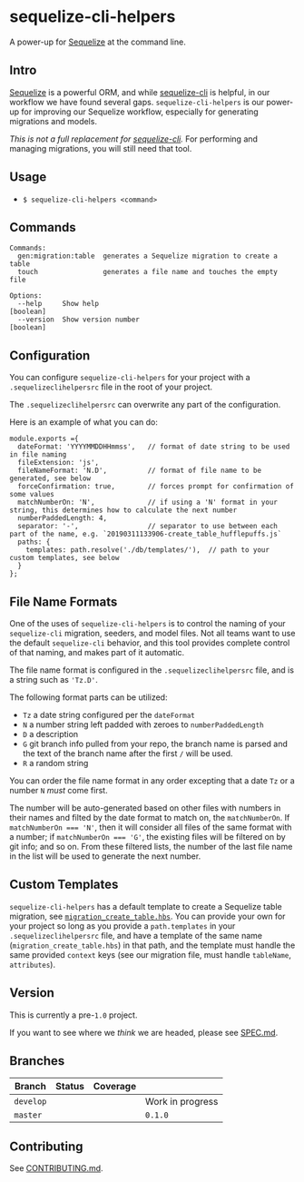 # sequelize-cli-helpers

A power-up for [Sequelize](http://docs.sequelizejs.com/) at the command line.

## Intro

[Sequelize](http://docs.sequelizejs.com/) is a powerful ORM, and while [sequelize-cli](https://www.npmjs.com/package/sequelize-cli) is helpful, in our workflow we have found several gaps. `sequelize-cli-helpers` is our power-up for improving our Sequelize workflow, especially for generating migrations and models.

_This is not a full replacement for [sequelize-cli](https://www.npmjs.com/package/sequelize-cli)._ For performing and managing migrations, you will still need that tool.

## Usage

- `$ sequelize-cli-helpers <command>`

## Commands

```
Commands:
  gen:migration:table  generates a Sequelize migration to create a table
  touch                generates a file name and touches the empty file

Options:
  --help     Show help                                                 [boolean]
  --version  Show version number                                       [boolean]

```

## Configuration

You can configure `sequelize-cli-helpers` for your project with a `.sequelizeclihelpersrc` file in the
root of your project.

The `.sequelizeclihelpersrc` can overwrite any part of the configuration.

Here is an example of what you can do:

```
module.exports ={
  dateFormat: 'YYYYMMDDHHmmss',   // format of date string to be used in file naming
  fileExtension: 'js',
  fileNameFormat: 'N.D',          // format of file name to be generated, see below
  forceConfirmation: true,        // forces prompt for confirmation of some values
  matchNumberOn: 'N',             // if using a 'N' format in your string, this determines how to calculate the next number
  numberPaddedLength: 4,          
  separator: '-',                 // separator to use between each part of the name, e.g. `20190311133906-create_table_hufflepuffs.js`
  paths: {
    templates: path.resolve('./db/templates/'),  // path to your custom templates, see below
  }
};
```

## File Name Formats

One of the uses of `sequelize-cli-helpers` is to control the naming of your `sequelize-cli` migration, seeders, and model files. Not all 
teams want to use the default `sequelize-cli` behavior, and this tool provides complete control of that naming, and makes part of it
automatic.

The file name format is configured in the `.sequelizeclihelpersrc` file, and is a string such as `'Tz.D'`.

The following format parts can be utilized:

- `Tz` a date string configured per the `dateFormat`
- `N` a number string left padded with zeroes to `numberPaddedLength`
- `D` a description
- `G` git branch info pulled from your repo, the branch name is parsed and the text of the branch name after the first `/` will be used.
- `R` a random string

You can order the file name format in any order excepting that a date `Tz` or a number `N` _must_ come first.

The number will be auto-generated based on other files with numbers in their names and filted by the date format to match on, 
the `matchNumberOn`. If `matchNumberOn === 'N'`, then it will consider all files of the same format with a number; 
if `matchNumberOn === 'G'`, the existing files will be filtered on by git info; and so on. From these filtered lists, 
the number of the last file name in the list will be used to generate the next number.

## Custom Templates

`sequelize-cli-helpers` has a default template to create a Sequelize table migration, see [`migration_create_table.hbs`](./src/templates/migration_create_table.hbs). 
You can provide your own for your project so long as you provide a `path.templates` in your `.sequelizeclihelpersrc` file, and have a template 
of the same name (`migration_create_table.hbs`) in that path, and the template must handle the same provided `context` keys (see our migration file, 
must handle `tableName`, `attributes`).


## Version

This is currently a pre-`1.0` project. 

If you want to see where we _think_ we are headed, please see [SPEC.md](SPEC.md).

## Branches

| Branch | Status | Coverage |   |
| ------ | ------ | -------- | - |
| `develop` | | | Work in progress |
| `master` | |  | `0.1.0` |

## Contributing

See [CONTRIBUTING.md](CONTRIBUTING.md).
